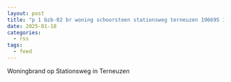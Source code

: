 ```yaml
---
layout: post
title: "p 1 bzb-02 br woning schoorsteen stationsweg terneuzen 196695 196630 198631 196650"
date: 2025-01-18
categories: 
  - rss
tags: 
  - feed
---
```


Woningbrand op Stationsweg in Terneuzen
